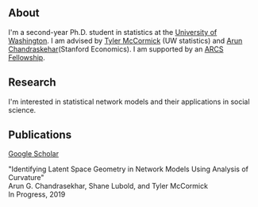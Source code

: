 ## About

I'm a second-year Ph.D. student in statistics at the [University of Washington](https://www.washington.edu/). I am advised by [Tyler McCormick](https://thmccormick.github.io/) (UW statistics) and [Arun Chandraskehar](https://web.stanford.edu/~arungc/)(Stanford Economics). I am supported by an [ARCS Fellowship](https://www.arcsfoundation.org).

## Research

I'm interested in statistical network models and their applications in social science. 

## Publications

[Google Scholar](https://scholar.google.com/citations?user=Ab-RAckAAAAJ&hl=en&oi=ao)

"Identifying Latent Space Geometry in Network Models Using Analysis of Curvature"  
Arun G. Chandrasekhar, Shane Lubold, and Tyler McCormick  
In Progress, 2019
